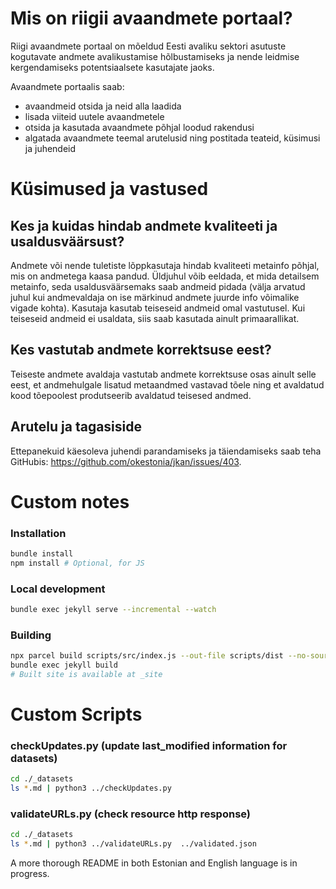 # Mis on riigii avaandmete portaal?
Riigi avaandmete portaal on mõeldud Eesti avaliku sektori asutuste kogutavate andmete avalikustamise hõlbustamiseks ja nende leidmise kergendamiseks potentsiaalsete kasutajate jaoks.

Avaandmete portaalis saab:
* avaandmeid otsida ja neid alla laadida
* lisada viiteid uutele avaandmetele
* otsida ja kasutada avaandmete põhjal loodud rakendusi
* algatada avaandmete teemal arutelusid ning postitada teateid, küsimusi ja juhendeid

# Küsimused ja vastused
## Kes ja kuidas hindab andmete kvaliteeti ja usaldusväärsust?
Andmete või nende tuletiste lõppkasutaja hindab kvaliteeti metainfo põhjal, mis on andmetega kaasa pandud. Üldjuhul võib eeldada, et mida detailsem metainfo, seda usaldusväärsemaks saab andmeid pidada (välja arvatud juhul kui andmevaldaja on ise märkinud andmete juurde info võimalike vigade kohta). Kasutaja kasutab teiseseid andmeid omal vastutusel. Kui teiseseid andmeid ei usaldata, siis saab kasutada ainult primaarallikat.

## Kes vastutab andmete korrektsuse eest?
Teiseste andmete avaldaja vastutab andmete korrektsuse osas ainult selle eest, et andmehulgale lisatud metaandmed vastavad tõele ning et avaldatud kood tõepoolest produtseerib avaldatud teisesed andmed.

## Arutelu ja tagasiside
Ettepanekuid käesoleva juhendi parandamiseks ja täiendamiseks saab teha GitHubis: https://github.com/okestonia/jkan/issues/403.

# Custom notes

### Installation

```bash
bundle install
npm install # Optional, for JS
```
### Local development

```bash
bundle exec jekyll serve --incremental --watch
```
### Building

```bash
npx parcel build scripts/src/index.js --out-file scripts/dist --no-source-maps # Optional, for JS
bundle exec jekyll build
# Built site is available at _site
```
# Custom Scripts
### checkUpdates.py (update last_modified information for datasets)
```bash
cd ./_datasets
ls *.md | python3 ../checkUpdates.py
```
### validateURLs.py (check resource http response)
```bash
cd ./_datasets
ls *.md | python3 ../validateURLs.py  ../validated.json
```

A more thorough README in both Estonian and English language is in progress. 
